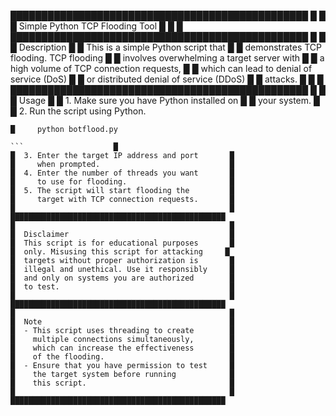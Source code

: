 ████████████████████████████████████████████████
█                                                █
█        Simple Python TCP Flooding Tool          █
█                                                █
████████████████████████████████████████████████
█                                                █
█  Description                                   █
█  This is a simple Python script that           █
█  demonstrates TCP flooding. TCP flooding       █
█  involves overwhelming a target server with    █
█  a high volume of TCP connection requests,     █
█  which can lead to denial of service (DoS)     █
█  or distributed denial of service (DDoS)       █
█  attacks.                                      █
█                                                █
████████████████████████████████████████████████
█                                                █
█  Usage                                         █
█  1. Make sure you have Python installed on     █
█     your system.                               █
█  2. Run the script using Python.
```
█     python botflood.py

```                    █
█  3. Enter the target IP address and port       █
█     when prompted.                             █
█  4. Enter the number of threads you want       █
█     to use for flooding.                       █
█  5. The script will start flooding the         █
█     target with TCP connection requests.       █
█                                                █
████████████████████████████████████████████████
█                                                █
█  Disclaimer                                    █
█  This script is for educational purposes       █
█  only. Misusing this script for attacking     █
█  targets without proper authorization is       █
█  illegal and unethical. Use it responsibly     █
█  and only on systems you are authorized        █
█  to test.                                      █
█                                                █
████████████████████████████████████████████████
█                                                █
█  Note                                          █
█  - This script uses threading to create        █
█    multiple connections simultaneously,        █
█    which can increase the effectiveness        █
█    of the flooding.                            █
█  - Ensure that you have permission to test     █
█    the target system before running            █
█    this script.                                █
█                                                █
████████████████████████████████████████████████
